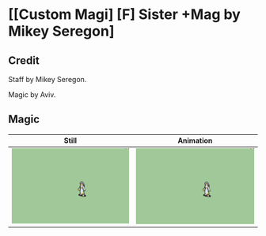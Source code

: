 # [\[Custom Magi\] \[F\] Sister +Mag by Mikey Seregon]

## Credit

Staff by Mikey Seregon. 

Magic by Aviv.
	
## Magic

| Still | Animation |
| :---: | :-------: |
| ![Magic still](./Magic_000.png) | ![Magic animation](./Magic.gif) |
